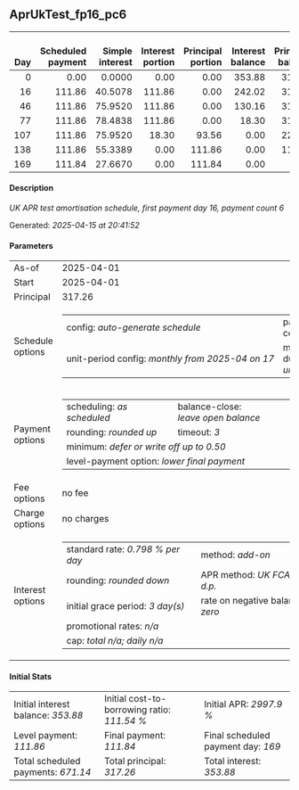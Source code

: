 <h2>AprUkTest_fp16_pc6</h2>
<table>
    <thead style="vertical-align: bottom;">
        <th style="text-align: right;">Day</th>
        <th style="text-align: right;">Scheduled payment</th>
        <th style="text-align: right;">Simple interest</th>
        <th style="text-align: right;">Interest portion</th>
        <th style="text-align: right;">Principal portion</th>
        <th style="text-align: right;">Interest balance</th>
        <th style="text-align: right;">Principal balance</th>
        <th style="text-align: right;">Total simple interest</th>
        <th style="text-align: right;">Total interest</th>
        <th style="text-align: right;">Total principal</th>
    </thead>
    <tr style="text-align: right;">
        <td class="ci00">0</td>
        <td class="ci01" style="white-space: nowrap;">0.00</td>
        <td class="ci02">0.0000</td>
        <td class="ci03">0.00</td>
        <td class="ci04">0.00</td>
        <td class="ci05">353.88</td>
        <td class="ci06">317.26</td>
        <td class="ci07">0.0000</td>
        <td class="ci08">0.00</td>
        <td class="ci09">0.00</td>
    </tr>
    <tr style="text-align: right;">
        <td class="ci00">16</td>
        <td class="ci01" style="white-space: nowrap;">111.86</td>
        <td class="ci02">40.5078</td>
        <td class="ci03">111.86</td>
        <td class="ci04">0.00</td>
        <td class="ci05">242.02</td>
        <td class="ci06">317.26</td>
        <td class="ci07">40.5078</td>
        <td class="ci08">111.86</td>
        <td class="ci09">0.00</td>
    </tr>
    <tr style="text-align: right;">
        <td class="ci00">46</td>
        <td class="ci01" style="white-space: nowrap;">111.86</td>
        <td class="ci02">75.9520</td>
        <td class="ci03">111.86</td>
        <td class="ci04">0.00</td>
        <td class="ci05">130.16</td>
        <td class="ci06">317.26</td>
        <td class="ci07">116.4598</td>
        <td class="ci08">223.72</td>
        <td class="ci09">0.00</td>
    </tr>
    <tr style="text-align: right;">
        <td class="ci00">77</td>
        <td class="ci01" style="white-space: nowrap;">111.86</td>
        <td class="ci02">78.4838</td>
        <td class="ci03">111.86</td>
        <td class="ci04">0.00</td>
        <td class="ci05">18.30</td>
        <td class="ci06">317.26</td>
        <td class="ci07">194.9436</td>
        <td class="ci08">335.58</td>
        <td class="ci09">0.00</td>
    </tr>
    <tr style="text-align: right;">
        <td class="ci00">107</td>
        <td class="ci01" style="white-space: nowrap;">111.86</td>
        <td class="ci02">75.9520</td>
        <td class="ci03">18.30</td>
        <td class="ci04">93.56</td>
        <td class="ci05">0.00</td>
        <td class="ci06">223.70</td>
        <td class="ci07">270.8956</td>
        <td class="ci08">353.88</td>
        <td class="ci09">93.56</td>
    </tr>
    <tr style="text-align: right;">
        <td class="ci00">138</td>
        <td class="ci01" style="white-space: nowrap;">111.86</td>
        <td class="ci02">55.3389</td>
        <td class="ci03">0.00</td>
        <td class="ci04">111.86</td>
        <td class="ci05">0.00</td>
        <td class="ci06">111.84</td>
        <td class="ci07">326.2345</td>
        <td class="ci08">353.88</td>
        <td class="ci09">205.42</td>
    </tr>
    <tr style="text-align: right;">
        <td class="ci00">169</td>
        <td class="ci01" style="white-space: nowrap;">111.84</td>
        <td class="ci02">27.6670</td>
        <td class="ci03">0.00</td>
        <td class="ci04">111.84</td>
        <td class="ci05">0.00</td>
        <td class="ci06">0.00</td>
        <td class="ci07">353.9015</td>
        <td class="ci08">353.88</td>
        <td class="ci09">317.26</td>
    </tr>
</table>
<h4>Description</h4>
<p><i>UK APR test amortisation schedule, first payment day 16, payment count 6</i></p>
<p>Generated: <i>2025-04-15 at 20:41:52</i></p>
<h4>Parameters</h4>
<table>
    <tr>
        <td>As-of</td>
        <td>2025-04-01</td>
    </tr>
    <tr>
        <td>Start</td>
        <td>2025-04-01</td>
    </tr>
    <tr>
        <td>Principal</td>
        <td>317.26</td>
    </tr>
    <tr>
        <td>Schedule options</td>
        <td>
            <table>
                <tr>
                    <td>config: <i>auto-generate schedule</i></td>
                    <td>payment count: <i>6</i></td>
                </tr>
                <tr>
                    <td style="white-space: nowrap;">unit-period config: <i>monthly from 2025-04 on 17</i></td>
                    <td>max duration: <i>unlimited</i></td>
                </tr>
            </table>
        </td>
    </tr>
    <tr>
        <td>Payment options</td>
        <td>
            <table>
                <tr>
                    <td>scheduling: <i>as scheduled</i></td>
                    <td>balance-close: <i>leave&nbsp;open&nbsp;balance</i></td>
                </tr>
                <tr>
                    <td>rounding: <i>rounded up</i></td>
                    <td>timeout: <i>3</i></td>
                </tr>
                <tr>
                    <td colspan='2'>minimum: <i>defer&nbsp;or&nbsp;write&nbsp;off&nbsp;up&nbsp;to&nbsp;0.50</i></td>
                </tr>
                <tr>
                    <td colspan='2'>level-payment option: <i>lower&nbsp;final&nbsp;payment</i></td>
                </tr>
            </table>
        </td>
    </tr>
    <tr>
        <td>Fee options</td>
        <td>no fee
        </td>
    </tr>
    <tr>
        <td>Charge options</td>
        <td>no charges
        </td>
    </tr>
    <tr>
        <td>Interest options</td>
        <td>
            <table>
                <tr>
                    <td>standard rate: <i>0.798 % per day</i></td>
                    <td>method: <i>add-on</i></td>
                </tr>
                <tr>
                    <td>rounding: <i>rounded down</i></td>
                    <td>APR method: <i>UK FCA to 1 d.p.</i></td>
                </tr>
                <tr>
                    <td>initial grace period: <i>3 day(s)</i></td>
                    <td>rate on negative balance: <i>zero</i></td>
                </tr>
                <tr>
                    <td colspan="2">promotional rates: <i><i>n/a</i></i></td>
                </tr>
                <tr>
                    <td colspan="2">cap: <i>total <i>n/a</i>; daily <i>n/a</i></td>
                </tr>
            </table>
        </td>
    </tr>
</table>
<h4>Initial Stats</h4>
<table>
    <tr>
        <td>Initial interest balance: <i>353.88</i></td>
        <td>Initial cost-to-borrowing ratio: <i>111.54 %</i></td>
        <td>Initial APR: <i>2997.9 %</i></td>
    </tr>
    <tr>
        <td>Level payment: <i>111.86</i></td>
        <td>Final payment: <i>111.84</i></td>
        <td>Final scheduled payment day: <i>169</i></td>
    </tr>
    <tr>
        <td>Total scheduled payments: <i>671.14</i></td>
        <td>Total principal: <i>317.26</i></td>
        <td>Total interest: <i>353.88</i></td>
    </tr>
</table>
